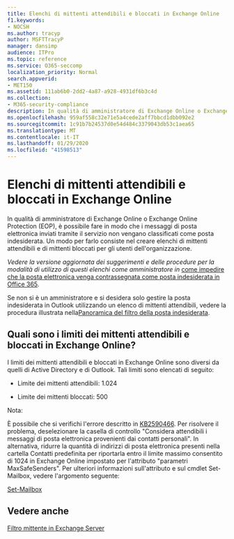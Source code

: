 ```yaml
---
title: Elenchi di mittenti attendibili e bloccati in Exchange Online
f1.keywords:
- NOCSH
ms.author: tracyp
author: MSFTTracyP
manager: dansimp
audience: ITPro
ms.topic: reference
ms.service: O365-seccomp
localization_priority: Normal
search.appverid:
- MET150
ms.assetid: 111ab6b0-2dd2-4a87-a928-4931df6b3c4d
ms.collection:
- M365-security-compliance
description: In qualità di amministratore di Exchange Online o Exchange Online Protection (EOP), è possibile fare in modo che i messaggi di posta elettronica inviati tramite il servizio non vengano classificati come posta indesiderata. Un modo per farlo consiste nel creare elenchi di mittenti attendibili e di mittenti bloccati per gli utenti dell'organizzazione.
ms.openlocfilehash: 959af558c32e71e5a4cede2aff7bbcd1dbb092e2
ms.sourcegitcommit: 1c91b7b24537d0e54d484c3379043db53c1aea65
ms.translationtype: MT
ms.contentlocale: it-IT
ms.lasthandoff: 01/29/2020
ms.locfileid: "41598513"
---
```

# <a name="safe-sender-and-blocked-sender-lists-in-exchange-online"></a>Elenchi di mittenti attendibili e bloccati in Exchange Online

In qualità di amministratore di Exchange Online o Exchange Online Protection (EOP), è possibile fare in modo che i messaggi di posta elettronica inviati tramite il servizio non vengano classificati come posta indesiderata. Un modo per farlo consiste nel creare elenchi di mittenti attendibili e di mittenti bloccati per gli utenti dell'organizzazione.

*Vedere la versione aggiornata dei suggerimenti e delle procedure per la modalità di utilizzo di questi elenchi come amministratore in* [come impedire che la posta elettronica venga contrassegnata come posta indesiderata in Office 365](prevent-email-from-being-marked-as-spam.md).

Se non si è un amministratore e si desidera solo gestire la posta indesiderata in Outlook utilizzando un elenco di mittenti attendibili, vedere la procedura illustrata nella[Panoramica del filtro della posta indesiderata](https://support.office.com/article/5ae3ea8e-cf41-4fa0-b02a-3b96e21de089).

## <a name="what-is-the-safe-and-blocked-sender-limits-in-exchange-online"></a>Quali sono i limiti dei mittenti attendibili e bloccati in Exchange Online?

I limiti dei mittenti attendibili e bloccati in Exchange Online sono diversi da quelli di Active Directory e di Outlook. Tali limiti sono elencati di seguito:

- Limite dei mittenti attendibili: 1.024

- Limite dei mittenti bloccati: 500

Nota:

È possibile che si verifichi l'errore descritto in [KB2590466](https://support.microsoft.com/help/2590466/you-receive-the-error-junk-e-mail-validation-error-in-outlook-web-app). Per risolvere il problema, deselezionare la casella di controllo "Considera attendibili i messaggi di posta elettronica provenienti dai contatti personali". In alternativa, ridurre la quantità di indirizzi di posta elettronica presenti nella cartella Contatti predefinita per riportarla entro il limite massimo consentito di 1024 in Exchange Online impostato per l'attributo "parametri MaxSafeSenders". Per ulteriori informazioni sull'attributo e sul cmdlet Set-Mailbox, vedere l'argomento seguente:

[Set-Mailbox](https://docs.microsoft.com/powershell/module/exchange/mailboxes/Set-Mailbox)

## <a name="see-also"></a>Vedere anche

[Filtro mittente in Exchange Server](https://docs.microsoft.com/exchange/antispam-and-antimalware/antispam-protection/sender-filtering)
